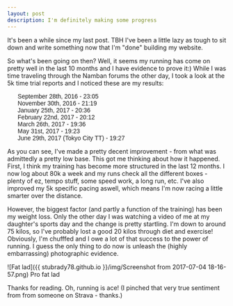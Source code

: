 ```yaml
---
layout: post
description: I'm definitely making some progress
---
```


It's been a while since my last post. TBH I've been a little lazy as tough to 
sit down and write something now that I'm "done" building my website. 

So what's been going on then? Well, it seems my running has come on pretty well in the last 
10 months and I have evidence to prove it:) While I was time traveling through the 
Namban forums the other day, I took a look at the 5k time trial reports and I noticed 
these are my results:
<ul style="list-style-type:none; font-family:Space Mono, sans-serif">
<li>September 28th, 2016 - 23:05</li>
<li>November 30th, 2016 - 21:19</li>
<li>January 25th, 2017 - 20:36</li>
<li>February 22nd, 2017 - 20:12</li>
<li>March 26th, 2017 - 19:36</li>
<li>May 31st, 2017 - 19:23</li>
<li>June 29th, 2017 (Tokyo City TT) - 19:27</li>
</ul>
As you can see, I've made a pretty decent improvement - from what was admittedly 
a pretty low base. This got me thinking about how it happened. First, I think my 
training has become more structured in the last 12 months. I now log about 80k a week and my 
runs check all the different boxes - plenty of ez, tempo stuff, some speed work, a long 
run, etc. I've also improved my 5k specific pacing aswell, which means I'm now racing 
a little smarter over the distance.

However, the biggest factor (and partly a function of the training) has been my weight loss. 
Only the other day I was watching a video of me at my daughter's sports day and the 
change is pretty startling. I'm down to around 75 kilos, so I've probably lost a 
good 20 kilos through diet and exercise! Obviously, I'm chufffed and I owe a 
lot of that success to the power of running. I guess the only thing to do 
now is unleash the (highly embarrassing) photographic evidence. 

![Fat lad]({{ stubrady78.github.io }}/img/Screenshot from 2017-07-04 18-16-57.png)
<span class="caption text-muted">Pro fat lad</span>

Thanks for reading. Oh, running is ace! (I pinched that very true sentiment from 
from someone on Strava - thanks.)
